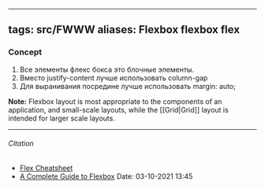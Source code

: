 

---
tags: src/FWWW
aliases: Flexbox flexbox flex
---
### Concept

1. Все элементы флекс бокса это блочные элементы.
2. Вместо justify-content лучше использовать column-gap
3. Для выранивания посредине лучше использовать margin: auto;

**Note:** Flexbox layout is most appropriate to the components of an application, and small-scale layouts, while the [[Grid|Grid]] layout is intended for larger scale layouts.

---
###### Citation 
- [Flex Cheatsheet](https://yoksel.github.io/flex-cheatsheet/)
- [A Complete Guide to Flexbox](https://css-tricks.com/snippets/css/a-guide-to-flexbox/#basics-and-terminology)
Date: 03-10-2021 13:45

